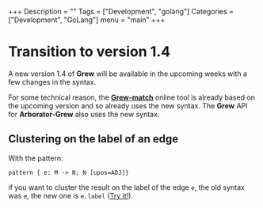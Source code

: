 +++
Description = ""
Tags = ["Development", "golang"]
Categories = ["Development", "GoLang"]
menu = "main"
+++

# Transition to version 1.4

A new version 1.4 of **Grew** will be available in the upcoming weeks with a few changes in the syntax.

For some technical reason, the [**Grew-match**](http://match.grew.fr) online tool is already based on the upcoming version and so already uses the new syntax.
The **Grew** API for **Arborator-Grew** also uses the new syntax.

## Clustering on the label of an edge

With the pattern:

```grew
pattern { e: M -> N; N [upos=ADJ]}
```

if you want to cluster the result on the label of the edge `e`, the old syntax was `e`, the new one is `e.label` ([Try it!](http://match.grew.fr/?corpus=SUD_French-GSD@latest&custom=5efb883ea71fc&clustering=e.label)).
